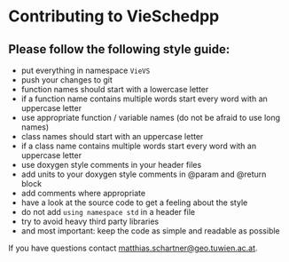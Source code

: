 # Contributing to VieSchedpp


## Please follow the following style guide:

- put everything in namespace `VieVS`
- push your changes to git
- function names should start with a lowercase letter
- if a function name contains multiple words start every word with an uppercase letter
- use appropriate function / variable names (do not be afraid to use long names)
- class names should start with an uppercase letter
- if a class name contains multiple words start every word with an uppercase letter
- use doxygen style comments in your header files
- add units to your doxygen style comments in @param and @return block
- add comments where appropriate
- have a look at the source code to get a feeling about the style
- do not add `using namespace std` in a header file
- try to avoid heavy third party libraries 
- and most important: keep the code as simple and readable as possible

If you have questions contact matthias.schartner@geo.tuwien.ac.at.